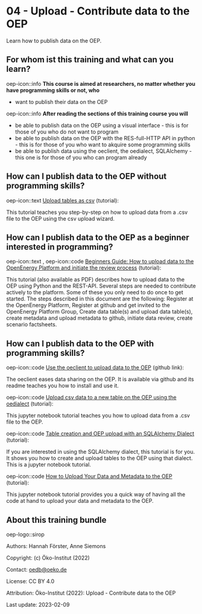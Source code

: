 # 04 - Upload - Contribute data to the OEP

Learn how to publish data on the OEP.

## For whom ist this training and what can you learn?

oep-icon::info **This course is aimed at researchers, no matter whether you have programming skills or not, who**

- want to publish their data on the OEP

oep-icon::info **After reading the sections of this training course you will**

- be able to publish data on the OEP using a visual interface - this is for those of you who do not want to program
- be able to publish data on the OEP with the RES-full-HTTP API in python - this is for those of you who want to akquire some programming skills
- be able to publish data using the oeclient, the oedialect, SQLAlchemy - this one is for those of you who can program already

## How can I publish data to the OEP without programming skills?

oep-icon::text [Upload tables as csv](https://openenergy-platform.org/tutorials/15/) (tutorial):

This tutorial teaches you step-by-step on how to upload data from a .csv file to the OEP using the csv upload wizard.

## How can I publish data to the OEP as a beginner interested in programming?

oep-icon::text , </i>oep-icon::code [Beginners Guide: How to upload data to the OpenEnergy Platform and initiate the review process](https://openenergy-platform.org/tutorials/11/) (tutorial):

This tutorial (also available as PDF) describes how to upload data to the OEP using Python and the REST-API. Several steps are needed to contribute actively to the platform. Some of these you only need to do once to get started. The steps described in this document are the following: Register at the OpenEnergy Platform, Register at github and get invited to the OpenEnergy Platform Group, Create data table(s) and upload data table(s), create metadata and upload metadata to github, initiate data review, create scenario factsheets.

## How can I publish data to the OEP with programming skills?

oep-icon::code [Use the oeclient to upload data to the OEP](https://github.com/OpenEnergyPlatform/oep-client/) (github link):

The oeclient eases data sharing on the OEP. It is available via github and its readme teaches you how to install and use it.

oep-icon::code [Upload csv data to a new table on the OEP using the oedialect](https://openenergy-platform.org/tutorials/jupyter/OEP-oedialect_upload_from_csv/) (tutorial):

This jupyter notebook tutorial teaches you how to upload data from a .csv file to the OEP.

oep-icon::code [Table creation and OEP upload with an SQLAlchemy Dialect](https://openenergy-platform.org/tutorials/jupyter/OEP_oedialect/) (tutorial):

If you are interested in using the SQLAlchemy dialect, this tutorial is for you. It shows you how to create and upload tables to the OEP using that dialect. This is a jupyter notebook tutorial.

oep-icon::code [How to Upload Your Data and Metadata to the OEP](https://openenergy-platform.org/tutorials/jupyter/OEP_Upload_Process_Data_and_Metadata_oem2orm/) (tutorial):

This jupyter notebook tutorial provides you a quick way of having all the code at hand to upload your data and metadata to the OEP.

## About this training bundle

oep-logo::sirop

Authors: Hannah Förster, Anne Siemons

Copyright: (c) Öko-Institut (2022)

Contact: oedb@oeko.de

License: CC BY 4.0

Attribution: Öko-Institut (2022): Upload - Contribute data to the OEP

Last update: 2023-02-09
